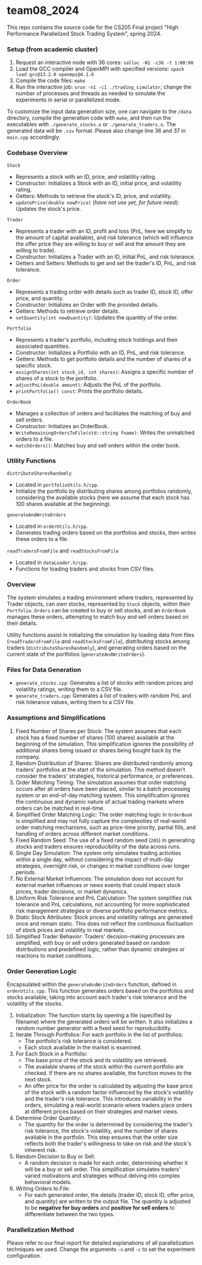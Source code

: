 # team08_2024
This repo contains the source code for the CS205 Final project "High Performance Parallelized Stock Trading System", spring 2024.

### Setup (from academic cluster)
1. Request an interactive node with 36 cores: `salloc -N1 -c36 -t 1:00:00`
2. Load the GCC compiler and OpenMPI with specified versions: `spack load gcc@13.2.0 openmpi@4.1.6`
3. Compile the code files: `make`
4. Run the interactive job: `srun -n1 -c1 ./trading_simulator`; change the number of processes and threads as needed to simulate the experiments in serial or parallelized mode.

To customize the input data generation size, one can navigate to the `/data` directory, compile the generation code with `make`, and then run the executables with `./generate_stocks.o` or `./generate_traders.o`. The generated data will be `.csv` format. Please also change line 36 and 37 in `main.cpp` accordingly.

### Codebase Overview
`Stock`
* Represents a stock with an ID, price, and volatility rating.
* Constructor: Initializes a Stock with an ID, initial price, and volatility rating.
* Getters: Methods to retrieve the stock's ID, price, and volatility.
* `updatePrice(double newPrice)` (*have not use yet, for future need*): Updates the stock's price.

`Trader`
* Represents a trader with an ID, profit and loss (PnL, here we simplify to the amount of capital available), and risk tolerance (which will influence the offer price they are willing to buy or sell and the amount they are willing to trade).
* Constructor: Initializes a Trader with an ID, initial PnL, and risk tolerance.
* Getters and Setters: Methods to get and set the trader's ID, PnL, and risk tolerance.

`Order`
* Represents a trading order with details such as trader ID, stock ID, offer price, and quantity.
* Constructor: Initializes an Order with the provided details.
* Getters: Methods to retrieve order details.
* `setQuantity(int newQuantity)`: Updates the quantity of the order.

`Portfolio`
* Represents a trader's portfolio, including stock holdings and their associated quantities.
* Constructor: Initializes a Portfolio with an ID, PnL, and risk tolerance.
* Getters: Methods to get portfolio details and the number of shares of a specific stock.
* `assignShares(int stock_id, int shares)`: Assigns a specific number of shares of a stock to the portfolio.
* `adjustPnL(double amount)`: Adjusts the PnL of the portfolio.
* `printPortfolio() const`: Prints the portfolio details.

`OrderBook`
* Manages a collection of orders and facilitates the matching of buy and sell orders.
* Constructor: Initializes an OrderBook.
* `WriteRemainingOrdersToFile(std::string fname)`: Writes the unmatched orders to a file.
* `matchOrders()`: Matches buy and sell orders within the order book.

### Utility Functions
`distributeSharesRandomly`
* Located in `portfolioUtils.h/cpp`.
* Initialize the portfolio by distributing shares among portfolios randomly, considering the available stocks (here we assume that each stock has 100 shares available at the beginning).

`generateAndWriteOrders`
* Located in `orderUtils.h/cpp`.
* Generates trading orders based on the portfolios and stocks, then writes these orders to a file.

`readTradersFromFile` and `readStocksFromFile`
* Located in `dataLoader.h/cpp`.
* Functions for loading traders and stocks from CSV files.

### Overview
The system simulates a trading environment where traders, represented by Trader objects, can own stocks, represented by `Stock` objects, within their `Portfolio`. `Orders` can be created to buy or sell stocks, and an `OrderBook` manages these orders, attempting to match buy and sell orders based on their details.

Utility functions assist in initializing the simulation by loading data from files (`readTradersFromFile` and `readStocksFromFile`), distributing stocks among traders (`distributeSharesRandomly`), and generating orders based on the current state of the portfolios (`generateAndWriteOrders`).

### Files for Data Generation
* `generate_stocks.cpp`: Generates a list of stocks with random prices and volatility ratings, writing them to a CSV file.
* `generate_traders.cpp`: Generates a list of traders with random PnL and risk tolerance values, writing them to a CSV file.

### Assumptions and Simplifications
1. Fixed Number of Shares per Stock: The system assumes that each stock has a fixed number of shares (100 shares) available at the beginning of the simulation. This simplification ignores the possibility of additional shares being issued or shares being bought back by the company.
2. Random Distribution of Shares: Shares are distributed randomly among traders' portfolios at the start of the simulation. This method doesn't consider the traders' strategies, historical performance, or preferences.
3. Order Matching Timing: The simulation assumes that order matching occurs after all orders have been placed, similar to a batch processing system or an end-of-day matching system. This simplification ignores the continuous and dynamic nature of actual trading markets where orders can be matched in real-time.
4. Simplified Order Matching Logic: The order matching logic in `OrderBook` is simplified and may not fully capture the complexities of real-world order matching mechanisms, such as price-time priority, partial fills, and handling of orders across different market conditions.
5. Fixed Random Seed: The use of a fixed random seed (`205`) in generating stocks and traders ensures reproducibility of the data across runs.
6. Single Day Simulation: The system only simulates trading activities within a single day, without considering the impact of multi-day strategies, overnight risk, or changes in market conditions over longer periods.
7. No External Market Influences: The simulation does not account for external market influences or news events that could impact stock prices, trader decisions, or market dynamics.
8. Uniform Risk Tolerance and PnL Calculation: The system simplifies risk tolerance and PnL calculations, not accounting for more sophisticated risk management strategies or diverse portfolio performance metrics.
9. Static Stock Attributes: Stock prices and volatility ratings are generated once and remain static. This does not reflect the continuous fluctuation of stock prices and volatility in real markets.
10. Simplified Trader Behavior: Traders' decision-making processes are simplified, with buy or sell orders generated based on random distributions and predefined logic, rather than dynamic strategies or reactions to market conditions.


### Order Generation Logic
Encapsulated within the `generateAndWriteOrders` function, defined in `orderUtils.cpp`. This function generates orders based on the portfolios and stocks available, taking into account each trader's risk tolerance and the volatility of the stocks.
1. Initialization: The function starts by opening a file (specified by filename) where the generated orders will be written. It also initializes a random number generator with a fixed seed for reproducibility.
2. Iterate Through Portfolios: For each portfolio in the list of portfolios:
    - The portfolio's risk tolerance is considered.
    - Each stock available in the market is examined.
3. For Each Stock in a Portfolio:
    - The base price of the stock and its volatility are retrieved.
    - The available shares of the stock within the current portfolio are checked. If there are no shares available, the function moves to the next stock.
    - An offer price for the order is calculated by adjusting the base price of the stock with a random factor influenced by the stock's volatility and the trader's risk tolerance. This introduces variability in the orders, simulating a real-world scenario where traders place orders at different prices based on their strategies and market views.
4. Determine Order Quantity:
    - The quantity for the order is determined by considering the trader's risk tolerance, the stock's volatility, and the number of shares available in the portfolio. This step ensures that the order size reflects both the trader's willingness to take on risk and the stock's inherent risk.
5. Random Decision to Buy or Sell:
    - A random decision is made for each order, determining whether it will be a buy or sell order. This simplification simulates traders' varied motivations and strategies without delving into complex behavioral models.
6. Writing Orders to File:
    - For each generated order, the details (trader ID, stock ID, offer price, and quantity) are written to the output file. The quantity is adjusted to be **negative for buy orders** and **positive for sell orders** to differentiate between the two types.

### Parallelization Method
Please refer to our final report for detailed explanations of all parallelization techniques we used. Change the arguments `-n` and `-c` to set the experiment configuration.
